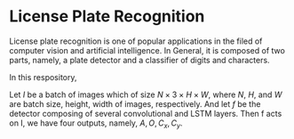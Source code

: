 # License Plate Recognition 

License plate recognition is one of popular applications in the filed of computer vision and artificial intelligence. In General, it is composed of two parts, namely, a plate detector and a classifier of digits and characters. 



In this respository, 



Let $I$ be a batch of images which of size $N\times 3\times H \times W$, where $N$, $H$, and $W$ are batch size, height, width of images, respectively. And let $f$ be the detector composing of several convolutional and LSTM layers. Then f acts on I, we have four outputs, namely, $A, O, C_x, C_y$.